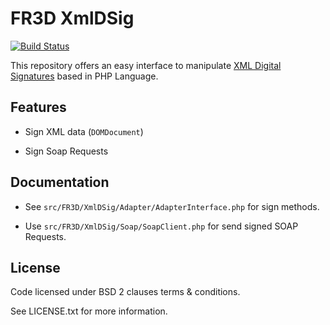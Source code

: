 # FR3D XmlDSig

[![Build Status](https://secure.travis-ci.org/Maks3w/xmldsig.png?branch=master)](http://travis-ci.org/Maks3w/xmldsig)

This repository offers an easy interface to manipulate [XML Digital Signatures](http://www.w3.org/TR/xmldsig-core/)
based in PHP Language.

## Features

  - Sign XML data (`DOMDocument`)

  - Sign Soap Requests

## Documentation

  - See `src/FR3D/XmlDSig/Adapter/AdapterInterface.php` for sign methods.

  - Use `src/FR3D/XmlDSig/Soap/SoapClient.php` for send signed SOAP Requests.

## License

  Code licensed under BSD 2 clauses terms & conditions.

  See LICENSE.txt for more information.
